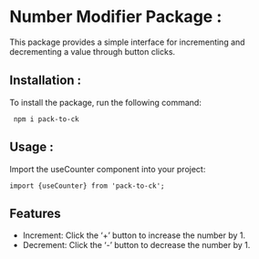 # Number Modifier Package :

This package provides a simple interface for incrementing and decrementing a value through button clicks.

## Installation :

To install the package, run the following command:


``` 
 npm i pack-to-ck 
```

## Usage :

 Import the useCounter component into your project:

``` 
import {useCounter} from 'pack-to-ck';
```

## Features

- Increment: 
Click the ‘+’ button to increase the number by 1.
- Decrement: Click the ‘-’ button to decrease the number by 1.